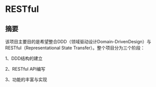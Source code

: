 # RESTful

## 摘要
该项目主要目的是希望整合DDD（领域驱动设计Domain-DrivenDesign）与RESTful（Representational State Transfer）。整个项目分为三个阶段：

1、DDD结构的建立

2、RESTful API编写

3、功能的丰富与实现

